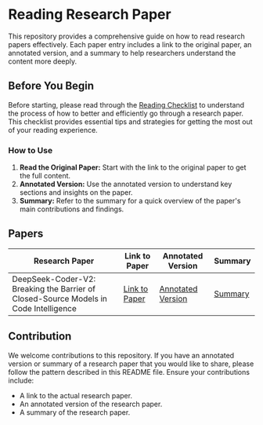 # Reading Research Paper

This repository provides a comprehensive guide on how to read research papers effectively. Each paper entry includes a link to the original paper, an annotated version, and a summary to help researchers understand the content more deeply.

## Before You Begin

Before starting, please read through the [Reading Checklist](checklist/README.md) to understand the process of how to better and efficiently go through a research paper. This checklist provides essential tips and strategies for getting the most out of your reading experience.

### How to Use

1. **Read the Original Paper:** Start with the link to the original paper to get the full content.
2. **Annotated Version:** Use the annotated version to understand key sections and insights on the paper.
3. **Summary:** Refer to the summary for a quick overview of the paper's main contributions and findings.

## Papers

| Research Paper                                                                 | Link to Paper                                 | Annotated Version                       | Summary                           |
|----------------------------------------------------------------------------|-----------------------------------------------|----------------------------------------|----------------------------------|
| DeepSeek-Coder-V2: Breaking the Barrier of Closed-Source Models in Code Intelligence | [Link to Paper](https://arxiv.org/pdf/2406.11931) | [Annotated Version](https://github.com/iampukar/reading-research-paper/blob/main/data/annotated/DeepSeek-Coder-V2.pdf) | [Summary](https://github.com/iampukar/reading-research-paper/blob/main/data/annotated/DeepSeek-Coder-V2-summary.md) |

## Contribution

We welcome contributions to this repository. If you have an annotated version or summary of a research paper that you would like to share, please follow the pattern described in this README file. Ensure your contributions include:

- A link to the actual research paper.
- An annotated version of the research paper.
- A summary of the research paper.
